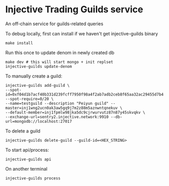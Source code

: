 # Injective Trading Guilds service

An off-chain service for guilds-related queries

To debug locally, first can install if we haven't get injective-guilds binary

```
make install
```

Run this once to update denom in newly created db

```
make dev # this will start mongo + init replset
injective-guilds update-denom 
```

To manually create a guild:

```
injective-guilds add-guild \
--spot-id=0xf04d1b7acf40b331d239fcff7950f98a4f2ab7adb2ceb8f65aa32ac29455d7b4 --spot-require=0/20 \
--name=testguild --description "Peiyun guild" --master=inj1wng2ucn0ak3aw5gq9j7m2z88m5aznwntqnekuv \
--default-member=inj1fpmlw98jka5dc9cjrwurvutz87n87y45skvqkv \
--exchange-url=sentry2.injective.network:9910 --db-url=mongodb://localhost:27017
```

To delete a guild

```
injective-guilds delete-guild --guild-id=<HEX_STRING>
```

To start api/process:

```
injective-guilds api
```

On another terminal 

```
injective-guilds process
```
